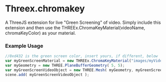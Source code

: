 # Threex.chromakey
A ThreeJS extension for live "Green Screening" of video. Simply include this extension and then use the THREEx.ChromaKeyMaterial(videoName, chromaKeyColor) as your material.

### Example Usage

```javascript
//0xd432 is the green screen color, insert yours, if different, below
var myGreenScreenMaterial = new THREEx.ChromaKeyMaterial("images/myVideo.mp4", 0xd432); 
var myGeometry = new THREE.PlaneBufferGeometry( 5, 5);
var myGreenScreenVideoObject = new THREE.Mesh( myGeometry, myGreenScreenMaterial );
scene.add( myGreenScreenVideoObject );
```
